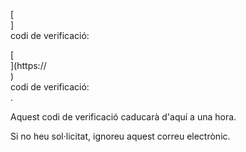 [<br host>]<br action>codi de verificació:<br code>

[<br host>](https://<br host>)<br action>codi de verificació:<br code>.

Aquest codi de verificació caducarà d'aquí a una hora.

Si no heu sol·licitat, ignoreu aquest correu electrònic.